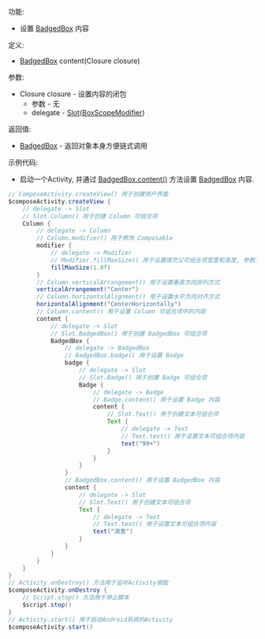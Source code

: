 功能:

+ 设置 [BadgedBox](/API/UI/Compose/Widget/BadgedBox/README.md) 内容

定义:

+ [BadgedBox](/API/UI/Compose/Widget/BadgedBox/README.md) content(Closure closure)

参数:

+ Closure closure - 设置内容的闭包
    + 参数 - 无
    + delegate -
      [Slot](/API/UI/Compose/Slot/Slot/README.md)([BoxScopeModifier](/API/UI/Compose/Modifier/BoxScopeModifier/README.md))

返回值:

+ [BadgedBox](/API/UI/Compose/Widget/BadgedBox/README.md) - 返回对象本身方便链式调用

示例代码:

+ 启动一个Activity, 并通过 [BadgedBox.content()](/API/UI/Compose/Widget/BadgedBox/README.md?id=content)
  方法设置 [BadgedBox](/API/UI/Compose/Widget/BadgedBox/README.md) 内容.

```groovy
// ComposeActivity.createView() 用于创建用户界面
$composeActivity.createView {
    // delegate -> Slot
    // Slot.Column() 用于创建 Column 可组合项
    Column {
        // delegate -> Column
        // Column.modifier() 用于修饰 Composable
        modifier {
            // delegate -> Modifier
            // Modifier.fillMaxSize() 用于设置填充父可组合项宽度和高度, 参数为填充父可组合项的比例, 取值区间为 0.0f-1.0f
            fillMaxSize(1.0f)
        }
        // Column.verticalArrangement() 用于设置垂直方向排列方式
        verticalArrangement("Center")
        // Column.horizontalAlignment() 用于设置水平方向对齐方式
        horizontalAlignment("CenterHorizontally")
        // Column.content() 用于设置 Column 可组合项中的内容
        content {
            // delegate -> Slot
            // Slot.BadgedBox() 用于创建 BadgedBox 可组合项
            BadgedBox {
                // delegate -> BadgedBox
                // BadgedBox.badge() 用于设置 Badge
                badge {
                    // delegate -> Slot
                    // Slot.Badge() 用于创建 Badge 可组合项
                    Badge {
                        // delegate -> Badge
                        // Badge.content() 用于设置 Badge 内容
                        content {
                            // Slot.Text() 用于创建文本可组合项
                            Text {
                                // delegate -> Text
                                // Text.text() 用于设置文本可组合项内容
                                text("99+")
                            }
                        }
                    }
                }
                // BadgedBox.content() 用于设置 BadgedBox 内容
                content {
                    // delegate -> Slot
                    // Slot.Text() 用于创建文本可组合项
                    Text {
                        // delegate -> Text
                        // Text.text() 用于设置文本可组合项内容
                        text("消息")
                    }
                }
            }
        }
    }
}
// Activity.onDestroy() 方法用于监听Activity销毁
$composeActivity.onDestroy {
    // Script.stop() 方法用于停止脚本
    $script.stop()
}
// Activity.start() 用于启动Android系统的Activity
$composeActivity.start()
```